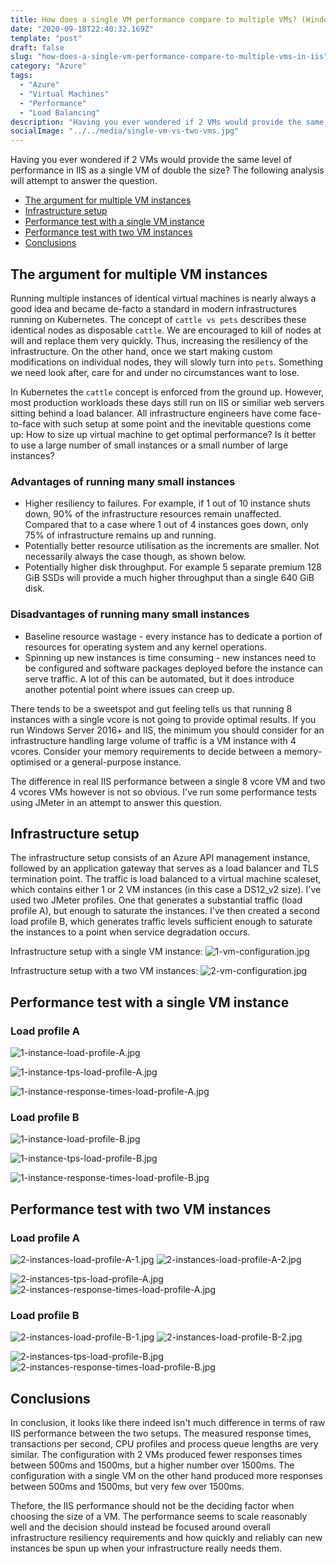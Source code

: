 ```yaml
---
title: How does a single VM performance compare to multiple VMs? (Windows Server/IIS)
date: "2020-09-18T22:40:32.169Z"
template: "post"
draft: false
slug: "how-does-a-single-vm-performance-compare-to-multiple-vms-in-iis"
category: "Azure"
tags:
  - "Azure"
  - "Virtual Machines"
  - "Performance"
  - "Load Balancing"
description: "Having you ever wondered if 2 VMs would provide the same level of performance in IIS as a single VM of double the size? The following analysis will attempt to answer the question."
socialImage: "../../media/single-vm-vs-two-vms.jpg"
---
```


Having you ever wondered if 2 VMs would provide the same level of performance in IIS as a single VM of double the size? The following analysis will attempt to answer the question.

- [The argument for multiple VM instances](#the-argument-for-multiple-vm-instances)
- [Infrastructure setup](#infrastructure-setup)
- [Performance test with a single VM instance](#performance-test-with-a-single-vm-instance)
- [Performance test with two VM instances](#performance-test-with-two-vm-instances)
- [Conclusions](#conclusions)

## The argument for multiple VM instances

Running multiple instances of identical virtual machines is nearly always a good idea and became de-facto a standard in modern infrastructures running on Kubernetes. The concept of `cattle vs pets` describes these identical nodes as disposable `cattle`. We are encouraged to kill of nodes at will and replace them very quickly. Thus, increasing the resiliency of the infrastructure. On the other hand, once we start making custom modifications on individual nodes, they will slowly turn into `pets`. Something we need look after, care for and under no circumstances want to lose.

In Kubernetes the `cattle` concept is enforced from the ground up. However, most production workloads these days still run on IIS or similiar web servers sitting behind a load balancer. All infrastructure engineers have come face-to-face with such setup at some point and the inevitable questions come up: How to size up virtual machine to get optimal performance? Is it better to use a large number of small instances or a small number of large instances?

### Advantages of running many small instances
- Higher resiliency to failures. For example, if 1 out of 10 instance shuts down, 90% of the infrastructure resources remain unaffected. Compared that to a case where 1 out of 4 instances goes down, only 75% of infrastructure remains up and running.
- Potentially better resource utilisation as the increments are smaller. Not necessarily always the case though, as shown below.
- Potentially higher disk throughput. For example 5 separate premium 128 GiB SSDs will provide a much higher throughput than a single 640 GiB disk.

### Disadvantages of running many small instances
- Baseline resource wastage - every instance has to dedicate a portion of resources for operating system and any kernel operations. 
- Spinning up new instances is time consuming - new instances need to be configured and software packages deployed before the instance can serve traffic. A lot of this can be automated, but it does introduce another potential point where issues can creep up.

There tends to be a sweetspot and gut feeling tells us that running 8 instances with a single vcore is not going to provide optimal results. If you run Windows Server 2016+ and IIS, the minimum you should consider for an infrastructure handling large volume of traffic is a VM instance with 4 vcores. Consider your memory requirements to decide between a memory-optimised or a general-purpose instance.

The difference in real IIS performance between a single 8 vcore VM and two 4 vcores VMs however is not so obvious. I've run some performance tests using JMeter in an attempt to answer this question.

## Infrastructure setup

The infrastructure setup consists of an Azure API management instance, followed by an application gateway that serves as a load balancer and TLS termination point. The traffic is load balanced to a virtual machine scaleset, which contains either 1 or 2 VM instances (in this case a DS12_v2 size). I've used two JMeter profiles. One that generates a substantial traffic (load profile A), but enough to saturate the instances. I've then created a second load profile B, which generates traffic levels sufficient enough to saturate the instances to a point when service degradation occurs.

Infrastructure setup with a single VM instance:
![1-vm-configuration.jpg](/media/1-vm-configuration.jpg)

Infrastructure setup with a two VM instances:
![2-vm-configuration.jpg](/media/2-vm-configuration.jpg)

## Performance test with a single VM instance

### Load profile A

![1-instance-load-profile-A.jpg](/media/1-instance-load-profile-A.jpg)

![1-instance-tps-load-profile-A.jpg](/media/1-instance-tps-load-profile-A.jpg)

![1-instance-response-times-load-profile-A.jpg](/media/1-instance-response-times-load-profile-A.jpg)

### Load profile B

![1-instance-load-profile-B.jpg](/media/1-instance-load-profile-B.jpg)

![1-instance-tps-load-profile-B.jpg](/media/1-instance-tps-load-profile-B.jpg)

![1-instance-response-times-load-profile-B.jpg](/media/1-instance-response-times-load-profile-B.jpg)

## Performance test with two VM instances

### Load profile A

![2-instances-load-profile-A-1.jpg](/media/2-instances-load-profile-A-1.jpg)
![2-instances-load-profile-A-2.jpg](/media/2-instances-load-profile-A-2.jpg)

![2-instances-tps-load-profile-A.jpg](/media/2-instances-tps-load-profile-A.jpg)
![2-instances-response-times-load-profile-A.jpg](/media/2-instances-response-times-load-profile-A.jpg)

### Load profile B
![2-instances-load-profile-B-1.jpg](/media/2-instances-load-profile-B-1.jpg)
![2-instances-load-profile-B-2.jpg](/media/2-instances-load-profile-B-2.jpg)

![2-instances-tps-load-profile-B.jpg](/media/2-instances-tps-load-profile-B.jpg)
![2-instances-response-times-load-profile-B.jpg](/media/2-instances-response-times-load-profile-B.jpg)

## Conclusions

In conclusion, it looks like there indeed isn't much difference in terms of raw IIS performance between the two setups.
The measured response times, transactions per second, CPU profiles and process queue lengths are very similar. The configuration with 2 VMs produced fewer responses times between 500ms and 1500ms, but a higher number over 1500ms. The configuration with a single VM on the other hand produced more responses between 500ms and 1500ms, but very few over 1500ms.

Thefore, the IIS performance should not be the deciding factor when choosing the size of a VM. The performance seems to scale reasonably well and the decision should instead be focused around overall infrastructure resiliency requirements and how quickly and reliably can new instances be spun up when your infrastructure really needs them.